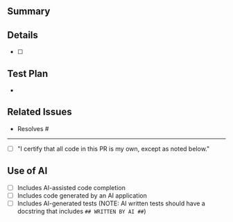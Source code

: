 ## Summary

<!--
Include a short paragraph of the changes introduced in this PR.
If this PR requires additional context or rationale, explain why
the changes are necessary.
-->

## Details

<!--
Provide a detailed list of all changes introduced in this pull request.
-->
- [ ]

## Test Plan

<!--
List the steps needed to test this PR.
-->
-

## Related Issues

<!--
Link any relevant issues that this PR addresses.
-->
- Resolves #

---

- [ ] "I certify that all code in this PR is my own, except as noted below."

## Use of AI

- [ ] Includes AI-assisted code completion
- [ ] Includes code generated by an AI application
- [ ] Includes AI-generated tests (NOTE: AI written tests should have a docstring that includes `## WRITTEN BY AI ##`)
